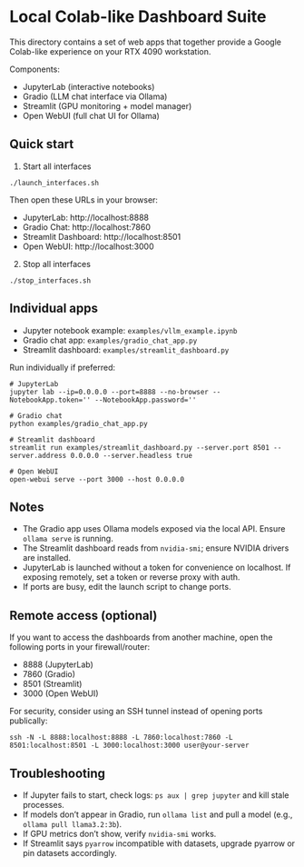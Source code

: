 # Local Colab-like Dashboard Suite

This directory contains a set of web apps that together provide a Google Colab-like experience on your RTX 4090 workstation.

Components:
- JupyterLab (interactive notebooks)
- Gradio (LLM chat interface via Ollama)
- Streamlit (GPU monitoring + model manager)
- Open WebUI (full chat UI for Ollama)

## Quick start

1) Start all interfaces

```
./launch_interfaces.sh
```

Then open these URLs in your browser:
- JupyterLab: http://localhost:8888
- Gradio Chat: http://localhost:7860
- Streamlit Dashboard: http://localhost:8501
- Open WebUI: http://localhost:3000

2) Stop all interfaces

```
./stop_interfaces.sh
```

## Individual apps

- Jupyter notebook example: `examples/vllm_example.ipynb`
- Gradio chat app: `examples/gradio_chat_app.py`
- Streamlit dashboard: `examples/streamlit_dashboard.py`

Run individually if preferred:

```
# JupyterLab
jupyter lab --ip=0.0.0.0 --port=8888 --no-browser --NotebookApp.token='' --NotebookApp.password=''

# Gradio chat
python examples/gradio_chat_app.py

# Streamlit dashboard
streamlit run examples/streamlit_dashboard.py --server.port 8501 --server.address 0.0.0.0 --server.headless true

# Open WebUI
open-webui serve --port 3000 --host 0.0.0.0
```

## Notes

- The Gradio app uses Ollama models exposed via the local API. Ensure `ollama serve` is running.
- The Streamlit dashboard reads from `nvidia-smi`; ensure NVIDIA drivers are installed.
- JupyterLab is launched without a token for convenience on localhost. If exposing remotely, set a token or reverse proxy with auth.
- If ports are busy, edit the launch script to change ports.

## Remote access (optional)

If you want to access the dashboards from another machine, open the following ports in your firewall/router:
- 8888 (JupyterLab)
- 7860 (Gradio)
- 8501 (Streamlit)
- 3000 (Open WebUI)

For security, consider using an SSH tunnel instead of opening ports publically:

```
ssh -N -L 8888:localhost:8888 -L 7860:localhost:7860 -L 8501:localhost:8501 -L 3000:localhost:3000 user@your-server
```

## Troubleshooting

- If Jupyter fails to start, check logs: `ps aux | grep jupyter` and kill stale processes.
- If models don’t appear in Gradio, run `ollama list` and pull a model (e.g., `ollama pull llama3.2:3b`).
- If GPU metrics don’t show, verify `nvidia-smi` works.
- If Streamlit says `pyarrow` incompatible with datasets, upgrade pyarrow or pin datasets accordingly.
